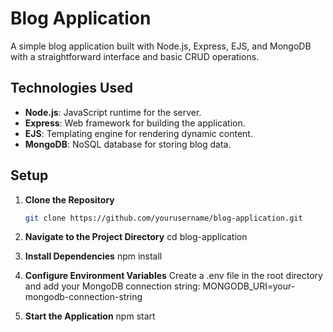 # Blog Application

A simple blog application built with Node.js, Express, EJS, and MongoDB with a straightforward interface and basic CRUD operations.


## Technologies Used

- **Node.js**: JavaScript runtime for the server.
- **Express**: Web framework for building the application.
- **EJS**: Templating engine for rendering dynamic content.
- **MongoDB**: NoSQL database for storing blog data.

## Setup

1. **Clone the Repository**

   ```bash
   git clone https://github.com/yourusername/blog-application.git

2. **Navigate to the Project Directory**
   cd blog-application

3. **Install Dependencies**
   npm install

4. **Configure Environment Variables**
   Create a .env file in the root directory and add your MongoDB connection string:
   MONGODB_URI=your-mongodb-connection-string

5. **Start the Application**
   npm start
